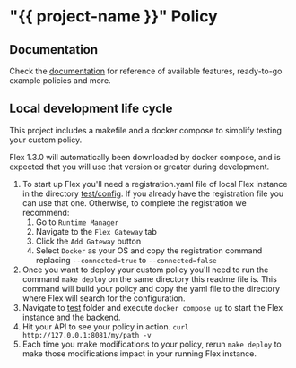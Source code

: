 # "{{ project-name }}" Policy

## Documentation
Check the [documentation](./.pdk/docs/TABLE_OF_CONTENTS.md) for reference of available features, ready-to-go example policies and more. 

## Local development life cycle

This project includes a makefile and a docker compose to simplify testing your custom policy.

Flex 1.3.0 will automatically been downloaded by docker compose, and is expected that you will use that version or greater during development.

1. To start up Flex you'll need a registration.yaml file of local Flex instance in the directory [test/config](test/config). If you already have the registration file you can use that one. Otherwise, to complete the registration we recommend:
    1. Go to `Runtime Manager`
    2. Navigate to the `Flex Gateway` tab
    3. Click the `Add Gateway` button
    4. Select `Docker` as your OS and copy the registration command replacing `--connected=true` to `--connected=false`
2. Once you want to deploy your custom policy you'll need to run the command `make deploy` on the same directory this readme file is.
   This command will build your policy and copy the yaml file to the directory where Flex will search for the configuration.
3. Navigate to [test](test) folder and execute `docker compose up` to start the Flex instance and the backend.
4. Hit your API to see your policy in action. `curl http://127.0.0.1:8081/my/path -v`
5. Each time you make modifications to your policy, rerun `make deploy` to make those modifications impact in your running Flex instance. 
